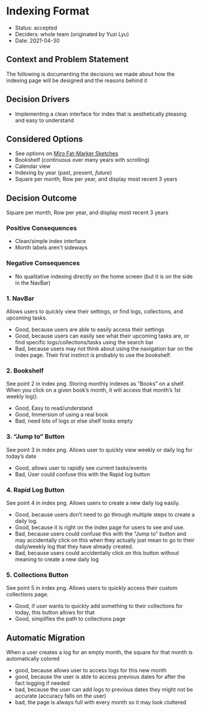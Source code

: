 # Indexing Format

* Status: accepted
* Deciders: whole team (originated by Yuzi Lyu)
* Date: 2021-04-30 


## Context and Problem Statement

The following is documenting the decisions we made about how the indexing page will be designed and the reasons behind it

## Decision Drivers

* Implementing a clean interface for index that is aesthetically pleasing and easy to understand

## Considered Options

* See options on [Miro Fat-Marker Sketches](https://miro.com/app/board/o9J_lLcA_EQ=/)
* Bookshelf (continuous over many years with scrolling)
* Calendar view
* Indexing by year (past, present, *future*)
* Square per month, Row per year, and display most recent 3 years

## Decision Outcome

Square per month, Row per year, and display most recent 3 years

### Positive Consequences

* Clean/simple index interface
* Month labels aren't sideways

### Negative Consequences

* No qualitative indexing directly on the home screen (but it is on the side in the NavBar)

### 1. NavBar

Allows users to quickly view their settings, or find logs, collections, and upcoming tasks.

* Good, because users are able to easily access their settings
* Good, because users can easily see what their upcoming tasks are, or find specific logs/collections/tasks using the search bar 
* Bad, because users may not think about using the navigation bar on the index page. Their first instinct is probably to use the bookshelf.

### 2. Bookshelf

See point 2 in index png. Storing monthly indexes as “Books” on a shelf. When you click on a given book’s month, it will access that month’s 1st weekly log().

* Good, Easy to read/understand
* Good, Immersion of using a real book
* Bad, need lots of logs or else shelf looks empty

### 3. “Jump to” Button

See point 3 in index png. Allows user to quickly view weekly or daily log for today’s date

* Good, allows user to rapidly see current tasks/events
* Bad, User could confuse this with the Rapid log button

### 4. Rapid Log Button

See point 4 in index png. Allows users to create a new daily log easily.

* Good, because users don’t need to go through multiple steps to create a daily log.
* Good, because it is right on the index page for users to see and use.
* Bad, because users could confuse this with the “Jump to” button and may accidentally click on this when they actually just mean to go to their daily/weekly log that they have already created.
* Bad, because users could accidentally click on this button without meaning to create a new daily log

### 5. Collections Button

See point 5 in index png. Allows users to quickly access their custom collections page.

* Good, if user wants to quickly add something to their collections for today, this button allows for that
* Good, simplifies the path to collections page


## Automatic Migration  
When a user creates a log for an empty month, the square for that month is automatically colored  
* good, because allows user to access logs for this new month
* good, because the user is able to access previous dates for after the fact logging if needed
* bad, because the user can add logs to previous dates they might not be accurate (accuracy falls on the user)
* bad, the page is always full with every month so it may look cluttered
